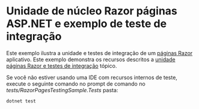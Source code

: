 # <a name="aspnet-core-razor-pages-unit-and-integration-testing-sample"></a>Unidade de núcleo Razor páginas ASP.NET e exemplo de teste de integração

Este exemplo ilustra a unidade e testes de integração de um [páginas Razor](https://docs.microsoft.com/aspnet/core/mvc/razor-pages) aplicativo. Este exemplo demonstra os recursos descritos a [unidade páginas Razor e testes de integração](https://docs.microsoft.com/en-us/aspnet/core/testing/razor-pages-testing) tópico.

Se você não estiver usando uma IDE com recursos internos de teste, execute o seguinte comando no prompt de comando no *tests/RazorPagesTestingSample.Tests* pasta:

```console
dotnet test
```
